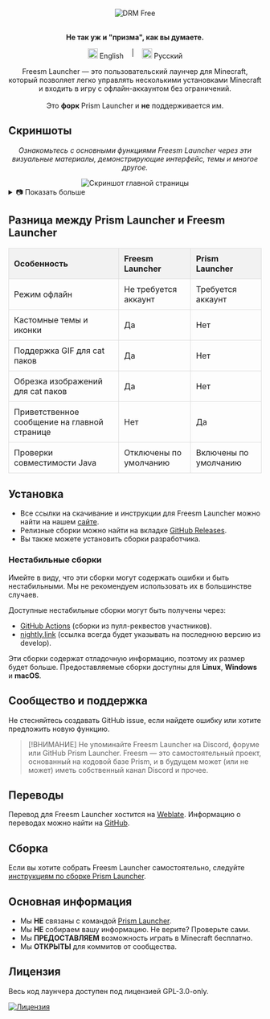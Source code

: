 <div align="center">
  <br />

  <div>
    <img align="center" alt="DRM Free" src="https://img.shields.io/badge/drm-free-brightgreen?style=for-the-badge">
  </div>

  <br />

  <p>
    <strong>Не так уж и "призма", как вы думаете.</strong><br />
    <div style="display: inline-flex; gap: 1rem;">
      <a href="#" style="text-decoration: none;">
        <img src="https://upload.wikimedia.org/wikipedia/en/a/a4/Flag_of_the_United_States.svg" alt="English" style="height: 20px;"> English
      </a>
      |
      <a href="https://github.com/FreesmTeam/FreesmLauncher/blob/develop/README_russian.md" style="text-decoration: none;">
        <img src="https://upload.wikimedia.org/wikipedia/commons/f/f3/Flag_of_Russia.svg" alt="Русский" style="height: 20px;"> Русский
      </a>
    </div>
  </p>

  <p>
    Freesm Launcher — это пользовательский лаунчер для Minecraft, который позволяет легко управлять несколькими установками Minecraft и входить в игру с офлайн-аккаунтом без ограничений.<br />
    <br />Это <b>форк</b> Prism Launcher и <b>не</b> поддерживается им.
  </p>
</div>

<h2>Скриншоты</h2>

<p style="text-align: center; font-style: italic;">Ознакомьтесь с основными функциями Freesm Launcher через эти визуальные материалы, демонстрирующие интерфейс, темы и многое другое.</p>

<div align="center">
  <img src="docs/screenshots/freesmlauncher_home_screenshot.png" alt="Скриншот главной страницы">
</div>

<details>
  <summary>📷 Показать больше</summary>

  <div align="center">
    <img src="docs/screenshots/freesmlauncher_home_screenshot_opacity.png" alt="Скриншот главной страницы с активной прозрачностью">
    <img src="docs/screenshots/freesmlauncher_home_mita.gif" alt="GIF главной страницы с catpack Mita">
    <img src="docs/screenshots/freesmlauncher_home_maxwell.gif" alt="GIF главной страницы с catpack Maxwell">
    <img src="docs/screenshots/freesmlauncher_settings_accounts_screenshot.png" alt="Скриншот страницы настроек аккаунтов">
    <img src="docs/screenshots/freesmlauncher_instance_add_screenshot.png" alt="Скриншот страницы создания экземпляра">
    <img src="docs/screenshots/freesmlauncher_instance_settings_screenshot.png" alt="Скриншот страницы настроек экземпляра">
    <img src="docs/screenshots/freesmlauncher_settings_theme_screenshot.png" alt="Скриншот страницы настроек темы">
  </div>

</details>

<h2>Разница между Prism Launcher и Freesm Launcher</h2>

<table style="width: 100%; border-collapse: collapse; text-align: left;">
  <thead>
    <tr style="background-color: #f2f2f2;">
      <th style="padding: 10px; border: 1px solid #ddd;">Особенность</th>
      <th style="padding: 10px; border: 1px solid #ddd;">Freesm Launcher</th>
      <th style="padding: 10px; border: 1px solid #ddd;">Prism Launcher</th>
    </tr>
  </thead>
  <tbody>
    <tr>
      <td style="padding: 10px; border: 1px solid #ddd;">Режим офлайн</td>
      <td style="padding: 10px; border: 1px solid #ddd;">Не требуется аккаунт</td>
      <td style="padding: 10px; border: 1px solid #ddd;">Требуется аккаунт</td>
    </tr>
    <tr>
      <td style="padding: 10px; border: 1px solid #ddd;">Кастомные темы и иконки</td>
      <td style="padding: 10px; border: 1px solid #ddd;">Да</td>
      <td style="padding: 10px; border: 1px solid #ddd;">Нет</td>
    </tr>
    <tr>
      <td style="padding: 10px; border: 1px solid #ddd;">Поддержка GIF для cat паков</td>
      <td style="padding: 10px; border: 1px solid #ddd;">Да</td>
      <td style="padding: 10px; border: 1px solid #ddd;">Нет</td>
    </tr>
    <tr>
      <td style="padding: 10px; border: 1px solid #ddd;">Обрезка изображений для cat паков</td>
      <td style="padding: 10px; border: 1px solid #ddd;">Да</td>
      <td style="padding: 10px; border: 1px solid #ddd;">Нет</td>
    </tr>
    <tr>
      <td style="padding: 10px; border: 1px solid #ddd;">Приветственное сообщение на главной странице</td>
      <td style="padding: 10px; border: 1px solid #ddd;">Нет</td>
      <td style="padding: 10px; border: 1px solid #ddd;">Да</td>
    </tr>
    <tr>
      <td style="padding: 10px; border: 1px solid #ddd;">Проверки совместимости Java</td>
      <td style="padding: 10px; border: 1px solid #ddd;">Отключены по умолчанию</td>
      <td style="padding: 10px; border: 1px solid #ddd;">Включены по умолчанию</td>
    </tr>
  </tbody>
</table>

<h2>Установка</h2>

<ul>
  <li>Все ссылки на скачивание и инструкции для Freesm Launcher можно найти на нашем <a href="https://freesmlauncher.windstone.space">сайте</a>.</li>
  <li>Релизные сборки можно найти на вкладке <a href="https://github.com/FreesmTeam/FreesmLauncher/releases">GitHub Releases</a>.</li>
  <li>Вы также можете установить сборки разработчика.</li>
</ul>

<h3>Нестабильные сборки</h3>

<p>Имейте в виду, что эти сборки могут содержать ошибки и быть нестабильными. Мы не рекомендуем использовать их в большинстве случаев.</p>

<p>Доступные нестабильные сборки могут быть получены через:</p>

<ul>
  <li><a href="https://github.com/FreesmTeam/FreesmLauncher/actions">GitHub Actions</a> (сборки из пулл-реквестов участников).</li>
  <li><a href="https://nightly.link/FreesmTeam/FreesmLauncher/workflows/trigger_builds/develop">nightly.link</a> (ссылка всегда будет указывать на последнюю версию из develop).</li>
</ul>

<p>Эти сборки содержат отладочную информацию, поэтому их размер будет больше. Предоставляемые сборки доступны для <strong>Linux</strong>, <strong>Windows</strong> и <strong>macOS</strong>.</p>

<h2>Сообщество и поддержка</h2>

<p>Не стесняйтесь создавать GitHub issue, если найдете ошибку или хотите предложить новую функцию.</p>

<blockquote>
  [!ВНИМАНИЕ]
  Не упоминайте Freesm Launcher на Discord, форуме или GitHub Prism Launcher. Freesm — это самостоятельный проект, основанный на кодовой базе Prism, и в будущем может (или не может) иметь собственный канал Discord и прочее.
</blockquote>

<h2>Переводы</h2>

<p>Перевод для Freesm Launcher хостится на <a href="https://hosted.weblate.org/projects/freesmlauncher/freesmlauncher-launcher/">Weblate</a>. Информацию о переводах можно найти на <a href="https://github.com/FreesmTeam/Translations">GitHub</a>.</p>

<h2>Сборка</h2>

<p>Если вы хотите собрать Freesm Launcher самостоятельно, следуйте <a href="https://prismlauncher.org/wiki/development/build-instructions/">инструкциям по сборке Prism Launcher</a>.</p>

<h2>Основная информация</h2>

<ul>
  <li>Мы <strong>НЕ</strong> связаны с командой <a href="https://prismlauncher.org">Prism Launcher</a>.</li>
  <li>Мы <strong>НЕ</strong> собираем вашу информацию. Не верите? Проверьте сами.</li>
  <li>Мы <strong>ПРЕДОСТАВЛЯЕМ</strong> возможность играть в Minecraft бесплатно.</li>
  <li>Мы <strong>ОТКРЫТЫ</strong> для коммитов от сообщества.</li>
</ul>

<h2>Лицензия</h2>

<p>Весь код лаунчера доступен под лицензией GPL-3.0-only.</p>

<p>
  <a href="https://github.com/PrismLauncher/PrismLauncher/blob/develop/LICENSE">
    <img src="https://img.shields.io/github/license/PrismLauncher/PrismLauncher?label=License&logo=gnu&color=C4282D&style=for-the-badge" alt="Лицензия">
  </a>
</p>
